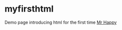 # myfirsthtml

Demo page introducing html for the first time
<a href='https://littlemissleona.github.io/myfirsthtml/' target='_blank'>Mr Happy</a>
